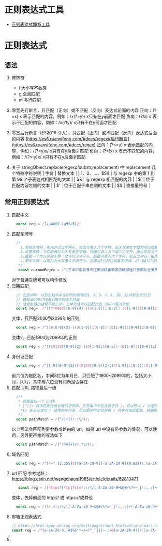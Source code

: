 # 正则表达式工具

* [正则表达式解析工具](https://jex.im/regulex/)

# 正则表达式

## 语法

1. 修饰符
   * i 大小写不敏感
   * g 全局匹配
   * m 多行匹配

2. 零宽先行断言，只匹配（正向）或不匹配（反向）表达式前面的内容
   正向：(?=x) x 表示匹配的内容，例如：/x(?=y)/ x只有在y前面才匹配
   负向：(?!x) x 表示不匹配的内容，例如：/x(?!y)/ x只有不在y前面才匹配
3. 零宽后行断言（ES2018 引入），只匹配（正向）或不匹配（反向）表达式后面的内容
   [https://es6.ruanyifeng.com/#docs/regex#后行断言](https://es6.ruanyifeng.com/#docs/regex)
   正向：(?<=y) x 表示匹配的内容，例如：/(?<y)x/  x只有在y后面才匹配
   负向：(?<!x) x 表示不匹配的内容，例如：/(?<!y)x/  x只有不在y后面才匹配
4. 关于 stringObject.replace(regexp/substr,replacement) 中 replacement 几个特殊字符说明
   | 字符 | 替换文本 |
   | $1、$2、...、$99 | 与 regexp 中的第 1 到第 99 个子表达式相匹配的文本 |
   | $& | 与 regexp 相匹配的内容 |
	 | $` | 位于匹配内容左侧的文本 |
	 | $' | 位于匹配子串右侧的文本 |
	 | $$ | 直接量符号 |

## 常用正则表达式

1. 匹配中文
   ```javascript
     const reg = /[\u4e00-\u9fa5]/;
   ```
2. 匹配车牌号
   ```javascript
     /*
       1.常规车牌号：仅允许以汉字开头，后面可录入六个字符，由大写英文字母和阿拉伯数字组成。如：粤B12345；
       2.武警车牌：允许前两位为大写英文字母，后面可录入五个或六个字符，由大写英文字母和阿拉伯数字组成，其中第三位可录汉字也可录大写英文字母及阿拉伯数字，第三位也可空，如：WJ警00081、WJ京1234J、WJ1234X。
       3.最后一个为汉字的车牌：允许以汉字开头，后面可录入六个字符，前五位字符，由大写英文字母和阿拉伯数字组成，而最后一个字符为汉字，汉字包括“挂”、“学”、“警”、“军”、“港”、“澳”。如：粤Z1234港。
       4.新军车牌：以两位为大写英文字母开头，后面以5位阿拉伯数字组成。如：BA12345。
      */
      const carnumRegex = /^[京津沪渝冀豫云辽黑湘皖鲁新苏浙赣鄂桂甘晋蒙陕吉闽贵粤青藏川宁琼使领A-Z]{1}[A-Z]{1}[警京津沪渝冀豫云辽黑湘皖鲁新苏浙赣鄂桂甘晋蒙陕吉闽贵粤青藏川宁琼]{0,1}[A-Z0-9]{4}[A-Z0-9挂学警港澳]{1}$/;
   ```
   对于普通车牌号可以稍作修改
3. 日期匹配
   ```javascript
     // 包含闰年、以及包括平年在内的所有年份1、3、5、7、8、10、12月都包含31日
     // 匹配从0001年到9999年的各年月日
     // 注意前后的括号不能去掉，去掉的话可以匹配比如 10000等的年份
     const reg=  /^((?!0000)[0-9]{4}-((0[1-9]|1[0-2])-(0[1-9]|1[0-9]|2[0-8])|(0[13-9]|1[0-2])-(29|30)|(0[13578]|1[02])-31)|([0-9]{2}(0[48]|[2468][048]|[13579][26])|(0[48]|[2468][048]|[13579][26])00)-02-29)$/;
   ```
    变体，只匹配2000到2099年的正则
    ```javascript
      const reg = /^(20[0-9]{2}-((0[1-9]|1[0-2])-(0[1-9]|1[0-9]|2[0-8])|(0[13-9]|1[0-2])-(29|30)|(0[13578]|1[02])-31)|(20(0[048]|[2468][048]|[13579][26]))-02-29)$/;
    ```
    变体2，匹配1900到2099年的正则
    ```javascript
      const reg = /^((19|20)[0-9]{2}-((0[1-9]|1[0-2])-(0[1-9]|1[0-9]|2[0-8])|(0[13-9]|1[0-2])-(29|30)|(0[13578]|1[02])-31)|((19|20)(0[48]|[2468][048]|[13579][26])|2000)-02-29)$/;
    ```
4. 身份证匹配
    ```javascript
      const reg = /^[1-9][0-9]{5}((19|20)[0-9]{2}((0[1-9]|1[0-2])(0[1-9]|1[0-9]|2[0-8])|(0[13-9]|1[0-2])(29|30)|(0[13578]|1[02])31)|((19|20)(0[48]|[2468][048]|[13579][26])|2000)0229)[0-9]{3}[0-9xX]$/;
    ```
   前六位为地区名，中间8位为年月日，只匹配了1900~2099年的，包括大小月，闰月，其中前六位没有判断是否存在
5. 匹配 URL 路径最后一级
   ```typescript
     /**
      * 匹配最后一个 path
      * [^/]+ 表示匹配任意长度的字符串，字符串中不包含有字符 /，可以把以 / 分割开的字符串全匹配到
      .*\/ 表示任意以 / 结尾的字符串，可以把字符串后带有 / 的字符串匹配到，前面再加上 ?!，再用圆括号括起来表示排除掉 (?!.*\/)
      */
     const pathMatch = /[^/]+(?!.*\/)/;
   ```
   以上写法会匹配到带参数或路由的 url，如果 url 中没有带参数的情况，可以使用，另外更严格的写法如下
   ```typescript
     const pathMatch = /[^/?#]+(?!.*\/)/;
   ```
6. 域名匹配
   ```javascript
     const reg = /^(?=^.{3,255}$)[a-zA-Z0-9][-a-zA-Z0-9]{0,62}(\.[a-zA-Z0-9][-a-zA-Z0-9]{0,62})+$/;
   ```
7. url 匹配
   参考地址：https://blog.csdn.net/wangchaoqi1985/article/details/82810471
   ```javascript
      const reg = /(https?|ftp|file):\/\/[-A-Za-z0-9+&@#/%?=~_|!:,.;]+[-A-Za-z0-9+&@#/%=~_|]/;
    ```
   变体，去掉前面的 http:// 或 https://或其他
   ```javascript
     const reg = /(?!.+:\/\/)[-A-Za-z0-9+&@#/%?=~_|!:,.;]+[-A-Za-z0-9+&@#/%=~_|]/;
   ```
8. 邮箱正则表达式
   ```javascript
   // https://html.spec.whatwg.org/multipage/input.html#valid-e-mail-address
   const reg = /^[a-zA-Z0-9.!#$%&'*+/=?^_`{|}~-]+@[a-zA-Z0-9](?:[a-zA-Z0-9-]{0,61}[a-zA-Z0-9])?(?:\.[a-zA-Z0-9](?:[a-zA-Z0-9-]{0,61}[a-zA-Z0-9])?)*$/
   ```
9.
